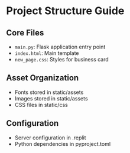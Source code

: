 
# Project Structure Guide

## Core Files
- `main.py`: Flask application entry point
- `index.html`: Main template
- `new_page.css`: Styles for business card

## Asset Organization
- Fonts stored in static/assets
- Images stored in static/assets
- CSS files in static/css

## Configuration
- Server configuration in .replit
- Python dependencies in pyproject.toml
